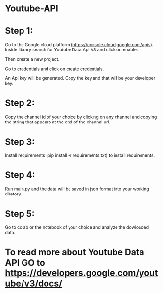 # Youtube-API

# Step 1:

Go to the Google cloud platform (https://console.cloud.google.com/apis). Inside library search for Youtube Data Api V3 and click on enable.

Then create a new project.

Go to credentials and click on create credentials.

An Api key will be generated. Copy the key and that will be your developer key.


# Step 2:

Copy the channel id of your choice by clicking on any channel and copying the string that appears at the end of the channal url.


# Step 3:
 
Install requirements (pip install -r requirements.txt) to install requirements.

# Step 4:

Run main.py and the data will be saved in json format into your working diretory.

# Step 5:

Go to colab or the notebook of your choice and analyze the dowloaded data.

# To read more about Youtube Data API GO to https://developers.google.com/youtube/v3/docs/